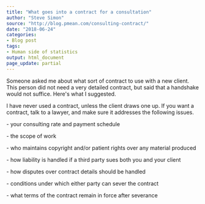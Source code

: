 ```yaml
---
title: "What goes into a contract for a consultation"
author: "Steve Simon"
source: "http://blog.pmean.com/consulting-contract/"
date: "2018-06-24"
categories:
- Blog post
tags:
- Human side of statistics
output: html_document
page_update: partial
---
```


Someone asked me about what sort of contract to use with a new client.
This person did not need a very detailed contract, but said that a
handshake would not suffice. Here's what I suggested.

<!---More--->

I have never used a contract, unless the client draws one up. If you
want a contract, talk to a lawyer, and make sure it addresses the
following issues.





\- your consulting rate and payment schedule

\- the scope of work

\- who maintains copyright and/or patient rights over any material
produced

\- how liability is handled if a third party sues both you and your
client

\- how disputes over contract details should be handled

\- conditions under which either party can sever the contract

\- what terms of the contract remain in force after severance









